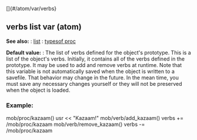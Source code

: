 []{#/atom/var/verbs}
  ## verbs list var (atom)
  **See also:**
  :   [list](ref/list)
  :   [typesof proc](ref/proc/typesof)
  <!-- -->
  **Default value:**
  :   The list of verbs defined for the object\'s prototype.
  This is a list of the object\'s verbs. Initially, it contains all of the
  verbs defined in the prototype. It may be used to add and remove verbs
  at runtime.
  Note that this variable is not automatically saved when the object is
  written to a savefile. That behavior may change in the future. In the
  mean time, you must save any necessary changes yourself or they will not
  be preserved when the object is loaded.
  ### Example:
  mob/proc/kazaam() usr \<\< \"Kazaam!\" mob/verb/add_kazaam() verbs +=
  /mob/proc/kazaam mob/verb/remove_kazaam() verbs -= /mob/proc/kazaam